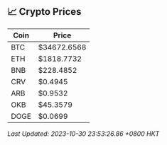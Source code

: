 ## 📈 Crypto Prices

| Coin | Price |
| ---- | ----- |
| BTC | $34672.6568 |
| ETH | $1818.7732 |
| BNB | $228.4852 |
| CRV | $0.4945 |
| ARB | $0.9532 |
| OKB | $45.3579 |
| DOGE | $0.0699 |

_Last Updated: 2023-10-30 23:53:26.86 +0800 HKT_